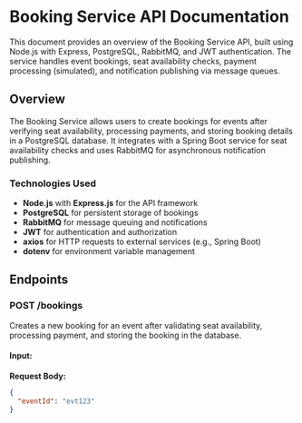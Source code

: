 # Booking Service API Documentation

This document provides an overview of the Booking Service API, built using Node.js with Express, PostgreSQL, RabbitMQ, and JWT authentication. The service handles event bookings, seat availability checks, payment processing (simulated), and notification publishing via message queues.

## Overview

The Booking Service allows users to create bookings for events after verifying seat availability, processing payments, and storing booking details in a PostgreSQL database. It integrates with a Spring Boot service for seat availability checks and uses RabbitMQ for asynchronous notification publishing.

### Technologies Used
- **Node.js** with **Express.js** for the API framework
- **PostgreSQL** for persistent storage of bookings
- **RabbitMQ** for message queuing and notifications
- **JWT** for authentication and authorization
- **axios** for HTTP requests to external services (e.g., Spring Boot)
- **dotenv** for environment variable management

## Endpoints

### POST /bookings
Creates a new booking for an event after validating seat availability, processing payment, and storing the booking in the database.

#### Input:
**Request Body:**
```json
{
  "eventId": "evt123"
}